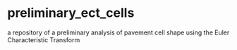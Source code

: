 # preliminary_ect_cells
a repository of a preliminary analysis of pavement cell shape using the Euler Characteristic Transform
